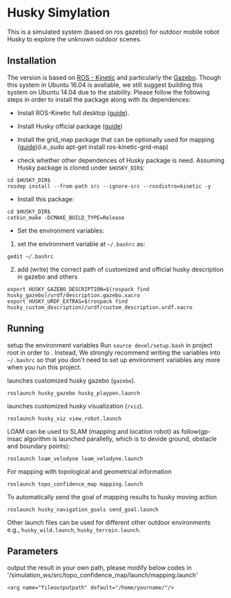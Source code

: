 # Husky Simylation

This is a simulated system (based on ros gazebo) for outdoor mobile robot Husky to explore the unknown outdoor scenes.

## Installation
The version is based on [ROS - Kinetic](http://www.ros.org/) and particularly the [Gazebo](gazebosim.org). 
Though this system in Ubuntu 16.04 is avaliable, we still suggest building this system on Ubuntu 14.04 due to the stability. 
Please follow the following steps in order to install the package along with its dependences:

- Install ROS-Kinetic full desktop ([guide](http://wiki.ros.org/kinetic/Installation/Ubuntu)).

- Install Husky official package ([guide](http://wiki.ros.org/husky_gazebo/Tutorials/Simulating%20Husky))

- Install the grid_map package that can be optionally used for mapping ([guide](https://github.com/ANYbotics/grid_map))(i.e.,sudo apt-get install ros-kinetic-grid-map)

- check whether other dependences of Husky package is need. Assuming Husky package is cloned under `$HUSKY_DIR$`:
```
cd $HUSKY_DIR$
rosdep install --from-path src --ignore-src --rosdistro=kinetic -y
```
- Install this package:
```
cd $HUSKY_DIR$
catkin_make -DCMAKE_BUILD_TYPE=Release
```
- Set the environment variables:
1. set the environment variable at `~/.bashrc` as:
```
gedit ~/.bashrc 
```

2. add (write) the correct path of customized and official husky description in gazebo and others
```
export HUSKY_GAZEBO_DESCRIPTION=$(rospack find husky_gazebo)/urdf/description.gazebo.xacro
export HUSKY_URDF_EXTRAS=$(rospack find husky_custom_description)/urdf/custom_description.urdf.xacro
```



## Running
setup the environment variables
Run `source devel/setup.bash` in project root in order to .
Instead, We strongly recommend writing the variables into `~/.bashrc` so that you don't need to set up environment variables any more when you run this project.

launches customized husky gazebo (`gazebo`).
```
roslaunch husky_gazebo husky_playpen.launch
```

launches customized husky visualization (`rviz`).
```
roslaunch husky_viz view_robot.launch
```

LOAM can be used to SLAM (mapping and location robot) as follow(gp-insac algorithm is launched parallelly, which is to devide ground, obstacle and boundary points):
```
roslaunch loam_velodyne loam_velodyne.launch
```

For mapping with topological and geometrical information 
```
roslaunch topo_confidence_map mapping.launch
```

To automatically send the goal of mapping results to husky moving action 
```
roslaunch husky_navigation_goals send_goal.launch 
```

Other launch files can be used for different other outdoor environments e.g., `husky_wild.launch`, `husky_terrain.launch`.


## Parameters
output the result in your own path, please modify below codes in '/simulation_ws/src/topo_confidence_map/launch/mapping.launch'
```
<arg name="fileoutputpath" default="/home/yourname/"/>
```










